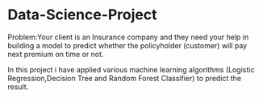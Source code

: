 # Data-Science-Project

Problem:Your client is an Insurance company and they need your help in building a model to predict
whether the policyholder (customer) will pay next premium on time or not.

In this project i have applied various machine learning algorithms (Logistic Regression,Decision Tree and Random Forest Classifier) to predict the result.
